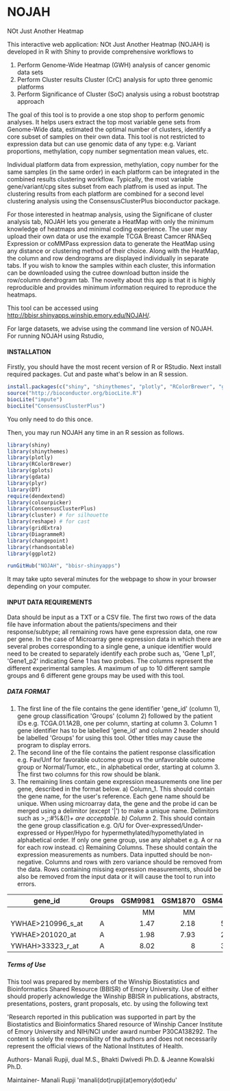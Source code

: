 # NOJAH
NOt Just Another Heatmap

This interactive web application: NOt Just Another Heatmap (NOJAH) is developed in R with Shiny to provide comprehensive workflows to


1) Perform Genome-Wide Heatmap (GWH) analysis of cancer genomic data sets 
2) Perform Cluster results Cluster (CrC) analysis for upto three genomic platforms  
3) Perform Significance of Cluster (SoC) analysis using a robust bootstrap approach

The goal of this tool is to provide a one stop shop to perform genomic analyses. It helps users extract the top most variable gene sets from Genome-Wide data, estimated the optimal number of clusters, identify a core subset of samples on their own data. This tool is not restricted to expression data but can use genomic data of any type: e.g. Variant proportions, methylation, copy number segmentation mean values, etc. 

Individual platform data from expression, methylation, copy number for the same samples (in the same order) in each platform can be integrated in the combined results clustering workflow. Typically, the most variable gene/variant/cpg sites subset from each platfrom is used as input. The clustering results from each platform are combined for a second level clustering analysis using the ConsensusClusterPlus bioconductor package. 

For those interested in heatmap analysis, using the Significane of cluster analysis tab, NOJAH lets you generate a HeatMap with only the minimum knowledge of heatmaps and minimal coding experience. The user may upload their own data or use the example TCGA Breast Camcer RNASeq Expression or coMMPass expression data to generate the HeatMap using any distance or clustering method of their choice. Along with the HeatMap, the column and row dendrograms are displayed individually in separate tabs. If you wish to know the samples within each cluster, this information can be downloaded using the cutree download button inside the row/column dendrogram tab. The novelty about this app is that it is highly reproducible and provides minimum information required to reproduce the heatmaps.

This tool can be accessed using http://bbisr.shinyapps.winship.emory.edu/NOJAH/.


For large datasets, we advise using the command line version of NOJAH. For running NOJAH using Rstudio,

#### INSTALLATION
Firstly, you should have the most recent version of R or RStudio.
Next install required packages. Cut and paste what's below in an R session.

``` R
install.packages(c("shiny", "shinythemes", "plotly", "RColorBrewer", "gplots", "gdata",  "plyr",  "DT", "ggplot2",  "dendextend", "colourpicker", "cluster", "reshape", "gridExtra", "DiagrammeR", "changepoint", "rhandsontable", "matrixStats"))
source("http://bioconductor.org/biocLite.R")
biocLite("impute")
biocLite("ConsensusClusterPlus")
```
You only need to do this once.

Then, you may run NOJAH any time in an R session as follows.
``` R
library(shiny)
library(shinythemes)
library(plotly)
library(RColorBrewer)
library(gplots)
library(gdata)
library(plyr)
library(DT)
require(dendextend)
library(colourpicker)
library(ConsensusClusterPlus)
library(cluster) # for silhouette
library(reshape) # for cast
library(gridExtra)
library(DiagrammeR)
library(changepoint)
library(rhandsontable)
library(ggplot2)

runGitHub("NOJAH", "bbisr-shinyapps")
```

It may take upto several minutes for the webpage to show in your browser depending on your computer.

#### INPUT DATA REQUIREMENTS

Data should be input as a TXT or a CSV file. The first two rows of the data file have information about the patients/specimens and their response/subtype; all remaining rows have gene expression data, one row per gene. In the case of Microarray gene expression data in which there are several probes corresponding to a single gene, a unique identifier would need to be created to separately identify each probe such as, 'Gene 1_p1', 'Gene1_p2' indicating Gene 1 has two probes. The columns represent the different experimental samples. A maximum of up to 10 different sample groups and 6 different gene groups may be used with this tool.

##### DATA FORMAT

1.	The first line of the file contains the gene identifier 'gene_id' (column 1), gene group classification 'Groups' (column 2) followed by the patient IDs e.g. TCGA.01.1A2B, one per column, starting at column 3. Column 1 gene identifier has to be labelled 'gene_id' and column 2 header should be labelled 'Groups' for using this tool. Other titles may cause the program to display errors. 
2.	The second line of the file contains the patient response classification e.g. Fav/Unf for favorable outcome group vs the unfavorable outcome group or Normal/Tumor, etc., in alphabetical order, starting at column 3. The first two columns for this row should be blank.
3.	The remaining lines contain gene expression measurements one line per gene, described in the format below.
a) Column_1. This should contain the gene name, for the user's reference. Each gene  name should be unique. When using microarray data, the gene and the probe id can be merged using a delimitor (except '|') to make a unique name.  Delimitors such as >,;:#%&(!)_+ are acceptable.
b) Column_ 2. This should contain the gene group classification e.g. O/U for Over-expressed/Under-expressed or Hyper/Hypo for hypermethylated/hypomethylated in alphabetical order. If only one gene group, use any alphabet e.g. A or na for each row instead. 
c) Remaining Columns. These should contain the expression measurements as numbers. Data inputted should be non-negative. Columns and rows with zero variance should be removed from the data. Rows containing missing expression measurements, should be also be removed from the input data or it will cause the tool to run into errors.

| gene_id           | Groups | GSM9981 | GSM1870  | GSM4618 | GSM7689  | GSM8772 | GSM1121  | GSM1250 | GSM3112  | GSM4987 | GSM1277 |
| -------------     |:------:| -------:|---------:|--------:|---------:|--------:|---------:|--------:|---------:|--------:|--------:|
|                   |        | MM      | MM       | MM      | MM       | MM      | MUGS     | MUGS    | NPC      | SM      | SM      |
| YWHAE>210996_s_at | A      | 1.47    |  2.18    | 5.87    |	9.12     |	7.34   | 1.56     |	3       |	7.77     |	3.4    |	1.56   |
| YWHAE>201020_at   | A      | 1.98    |  7.93    | 2.76	  | 9.11     |	8.46   | 0.98     |	5.98    |	8.19     |	8.91   |	5.98   |
| YWHAH>33323_r_at  | A      | 8.02    |  8       | 3.19	  | 11.86    |	6.54   | 8.17     |	2       |	0.99     |	2      |	1.17   |


##### Terms of Use

This tool was prepared by members of the Winship Biostatistics and Bioinformatics Shared Resource (BBISR) of Emory University. 
Use of either should properly acknowledge the Winship BBISR in publications, abstracts, presentations, posters, grant proposals, etc. by using the following text	

'Research reported in this publication was supported in part by the Biostatistics and Bioinformatics Shared resource of Winship Cancer Institute of Emory University and NIH/NCI under award number P30CA138292. The content is solely the responsibility of the authors and does not necessarily represent the official views of the National Institutes of Health. 

Authors- Manali Rupji, dual M.S., Bhakti Dwivedi Ph.D. & Jeanne Kowalski Ph.D.

Maintainer- Manali Rupji 'manali(dot)rupji(at)emory(dot)edu'
